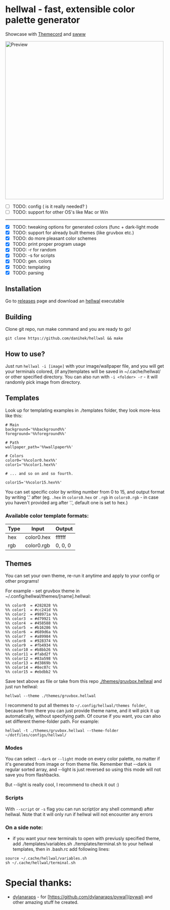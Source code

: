 # hellwal - fast, extensible color palette generator

<p align="center">
    <p>Showcase with <a href="https://github.com/danihek/Themecord">Themecord</a> and <a href="https://github.com/LGFae/swww">swww</a></p>
    <img src="https://github.com/user-attachments/assets/e46ab2c0-0c66-4275-859e-c4bf24056985" alt="Preview" width="500px">
</p>

- [ ] TODO: config ( is it really needed? )                               
- [ ] TODO: support for other OS's like Mac or Win                        
--------------------------------------------------------------------------
- [x] TODO: tweaking options for generated colors (func + dark-light mode 
- [x] TODO: support for already built themes (like gruvbox etc.)          
- [x] TODO: do more pleasant color schemes                                
- [x] TODO: print proper program usage                                    
- [x] TODO: -r for random                                                 
- [x] TODO: -s for scripts                                                
- [x] TODO: gen. colors                                                   
- [x] TODO: templating                                                    
- [x] TODO: parsing                                                       

## Installation

Go to [releases](https://github.com/danihek/hellwal/releases) page and download an [hellwal](https://github.com/danihek/hellwal/releases/download/1.0.0/hellwal) executable

## Building

Clone git repo, run make command and you are ready to go!

``git clone https://github.com/danihek/hellwal && make``

## How to use?

Just run ``hellwal -i [image]`` with your image/wallpaper file, and you will get your terminals colored, (if any)templates will be saved in ~/.cache/hellwal/ or other specified directory.
You can also run with ``-i <folder> -r`` - it will randomly pick image from directory.

## Templates
Look up for templating examples in ./templates folder, they look more-less like this:
```
# Main
background='%%background%%'
foreground='%%foreground%%'

# Path
wallpaper_path='%%wallpaper%%'

# Colors
color0='%%color0.hex%%'
color1='%%color1.hex%%'

# ... and so on and so fourth.

color15='%%color15.hex%%'
```

You can set specific color by writing number from 0 to 15, and output format by writing '.' after (eg. `.hex` in `colors0.hex` or `.rgb` in `colors0.rgb` - in case you haven't provided arg after '.', default one is set to hex.)

### Available color template formats:

| Type | Input      | Output  |
|------|------------|---------|
| hex  | color0.hex | ffffff  |
| rgb  | color0.rgb | 0, 0, 0 |

## Themes
You can set your own theme, re-run it anytime and apply to your config or other programs!

For example - set gruvbox theme in ~/.config/hellwal/themes/[name].hellwal:

```
%% color0  = #282828 %%
%% color1  = #cc241d %%
%% color2  = #98971a %%
%% color3  = #d79921 %%
%% color4  = #458588 %%
%% color5  = #b16286 %%
%% color6  = #689d6a %%
%% color7  = #a89984 %%
%% color8  = #928374 %%
%% color9  = #fb4934 %%
%% color10 = #b8bb26 %%
%% color11 = #fabd2f %%
%% color12 = #83a598 %%
%% color13 = #d3869b %%
%% color14 = #8ec07c %%
%% color15 = #ebdbb2 %%
```

Save text above as file or take from this repo [./themes/gruvbox.hellwal](gruvbox) and just run hellwal:

``
hellwal --theme ./themes/gruvbox.hellwal
``

I recommend to put all themes to ``~/.config/hellwal/themes folder``, because from there you can just provide theme name, and it will pick it up automatically, without specifying path. Of course if you want, you can also set different theme-folder path. For example:

``
hellwal -t ./themes/gruvbox.hellwal --theme-folder ~/dotfiles/configs/hellwal/
``

### Modes

You can select ``--dark`` or ``--light`` mode on every color palette, no matter if it's generated from image or from theme file. Remember that --dark is regular sorted array, and --light is just reversed so using this mode will not save you from flashbacks.

But --light is really cool, I recommend to check it out :)

### Scripts

With ``--script`` or ``-s`` flag you can run script(or any shell command) after hellwal. Note that it will only run if hellwal will not encounter any errors

### On a side note:

- if you want your new terminals to open with previusly specified theme, add ./templates/variables.sh ./templates/terminal.sh to your hellwal templates, then in .bash.rc add following lines:
```
source ~/.cache/hellwal/variables.sh
sh ~/.cache/hellwal/terminal.sh
```

# Special thanks:
- [dylanaraps](https://github.com/dylanaraps) - for [https://github.com/dylanaraps/pywal](pywal) and other amazing stuff he created.
